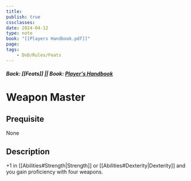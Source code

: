 ```yaml
---
title:
publish: true
cssclasses:
date: 2024-04-12
type: note
book: "[[Players Handbook.pdf]]"
page: 
tags:
    - DnD/Rules/Feats
---
```


##### Back: [[Feats]] || Book: [Player's Handbook](https://drive.google.com/drive/folders/1O5bhpYizcIT5xxAoLOuzCRht_PVS7VSG?usp=sharing)

# Weapon Master


## Prequisite 
None

## Description
+1 in [[Abilities#Strength|Strength]] or [[Abilities#Dexterity|Dexterity]] and you gain proficiency with four weapons.